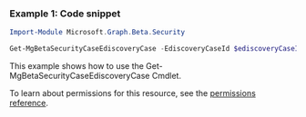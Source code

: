 ### Example 1: Code snippet

```powershellImport-Module Microsoft.Graph.Beta.Security

Get-MgBetaSecurityCaseEdiscoveryCase -EdiscoveryCaseId $ediscoveryCaseId
```
This example shows how to use the Get-MgBetaSecurityCaseEdiscoveryCase Cmdlet.
To learn about permissions for this resource, see the [permissions reference](/graph/permissions-reference).

